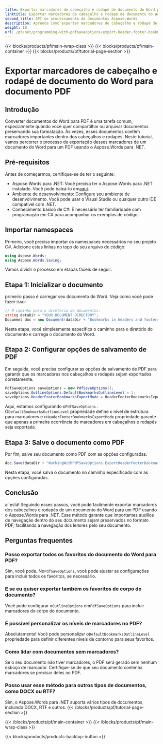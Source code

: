 ```yaml
---
title: Exportar marcadores de cabeçalho e rodapé de documento do Word para documento PDF
linktitle: Exportar marcadores de cabeçalho e rodapé de documento do Word para documento PDF
second_title: API de processamento de documentos Aspose.Words
description: Aprenda como exportar marcadores de cabeçalho e rodapé de um documento do Word para PDF usando o Aspose.Words para .NET com nosso guia passo a passo.
weight: 10
url: /pt/net/programming-with-pdfsaveoptions/export-header-footer-bookmarks/
---
```


{{< blocks/products/pf/main-wrap-class >}}
{{< blocks/products/pf/main-container >}}
{{< blocks/products/pf/tutorial-page-section >}}

# Exportar marcadores de cabeçalho e rodapé de documento do Word para documento PDF

## Introdução

Converter documentos do Word para PDF é uma tarefa comum, especialmente quando você quer compartilhar ou arquivar documentos preservando sua formatação. Às vezes, esses documentos contêm marcadores importantes dentro dos cabeçalhos e rodapés. Neste tutorial, vamos percorrer o processo de exportação desses marcadores de um documento do Word para um PDF usando o Aspose.Words para .NET.

## Pré-requisitos

Antes de começarmos, certifique-se de ter o seguinte:

- Aspose.Words para .NET: Você precisa ter o Aspose.Words para .NET instalado. Você pode baixá-lo em[aqui](https://releases.aspose.com/words/net/).
- Ambiente de desenvolvimento: Configure seu ambiente de desenvolvimento. Você pode usar o Visual Studio ou qualquer outro IDE compatível com .NET.
- Conhecimento básico de C#: É necessário ter familiaridade com programação em C# para acompanhar os exemplos de código.

## Importar namespaces

Primeiro, você precisa importar os namespaces necessários no seu projeto C#. Adicione estas linhas no topo do seu arquivo de código:

```csharp
using Aspose.Words;
using Aspose.Words.Saving;
```

Vamos dividir o processo em etapas fáceis de seguir.

## Etapa 1: Inicializar o documento

primeiro passo é carregar seu documento do Word. Veja como você pode fazer isso:

```csharp
// O caminho para o diretório de documentos.
string dataDir = "YOUR DOCUMENT DIRECTORY";
Document doc = new Document(dataDir + "Bookmarks in headers and footers.docx");
```

Nesta etapa, você simplesmente especifica o caminho para o diretório do documento e carrega o documento do Word.

## Etapa 2: Configurar opções de salvamento de PDF

Em seguida, você precisa configurar as opções de salvamento de PDF para garantir que os marcadores nos cabeçalhos e rodapés sejam exportados corretamente.

```csharp
PdfSaveOptions saveOptions = new PdfSaveOptions();
saveOptions.OutlineOptions.DefaultBookmarksOutlineLevel = 1;
saveOptions.HeaderFooterBookmarksExportMode = HeaderFooterBookmarksExportMode.First;
```

 Aqui, estamos configurando o`PdfSaveOptions` . O`DefaultBookmarksOutlineLevel` propriedade define o nível de estrutura para marcadores e o`HeaderFooterBookmarksExportMode` propriedade garante que apenas a primeira ocorrência de marcadores em cabeçalhos e rodapés seja exportada.

## Etapa 3: Salve o documento como PDF

Por fim, salve seu documento como PDF com as opções configuradas.

```csharp
doc.Save(dataDir + "WorkingWithPdfSaveOptions.ExportHeaderFooterBookmarks.pdf", saveOptions);
```

Nesta etapa, você salva o documento no caminho especificado com as opções configuradas.

## Conclusão

aí está! Seguindo esses passos, você pode facilmente exportar marcadores dos cabeçalhos e rodapés de um documento do Word para um PDF usando o Aspose.Words para .NET. Esse método garante que importantes auxílios de navegação dentro do seu documento sejam preservados no formato PDF, facilitando a navegação dos leitores pelo seu documento.

## Perguntas frequentes

### Posso exportar todos os favoritos do documento do Word para PDF?

 Sim, você pode. No`PdfSaveOptions`, você pode ajustar as configurações para incluir todos os favoritos, se necessário.

### E se eu quiser exportar também os favoritos do corpo do documento?

 Você pode configurar o`OutlineOptions` em`PdfSaveOptions` para incluir marcadores do corpo do documento.

### É possível personalizar os níveis de marcadores no PDF?

 Absolutamente! Você pode personalizar o`DefaultBookmarksOutlineLevel` propriedade para definir diferentes níveis de contorno para seus favoritos.

### Como lidar com documentos sem marcadores?

Se o seu documento não tiver marcadores, o PDF será gerado sem nenhum esboço de marcador. Certifique-se de que seu documento contenha marcadores se precisar deles no PDF.

### Posso usar esse método para outros tipos de documentos, como DOCX ou RTF?

Sim, o Aspose.Words para .NET suporta vários tipos de documentos, incluindo DOCX, RTF e outros.
{{< /blocks/products/pf/tutorial-page-section >}}

{{< /blocks/products/pf/main-container >}}
{{< /blocks/products/pf/main-wrap-class >}}

{{< blocks/products/products-backtop-button >}}
